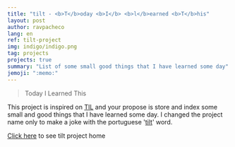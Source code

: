 ```yaml
---
title: "tilt - <b>T</b>oday <b>I</b> <b>l</b>earned <b>T</b>his"
layout: post
author: ravpacheco
lang: en
ref: tilt-project
img: indigo/indigo.png
tag: projects
projects: true
summary: "List of some small good things that I have learned some day"
jemoji: ":memo:" 
---
```


> Today I Learned This

This project is inspired on [TIL](https://github.com/jbranchaud/til) and your propose is store and index some small and good things that I have learned some day.
I changed the project name only to make a joke with the portuguese '[tilt](https://pt.wikipedia.org/wiki/Tilt)' word.

[Click here](https://github.com/ravpacheco/tilt/) to see tilt project home